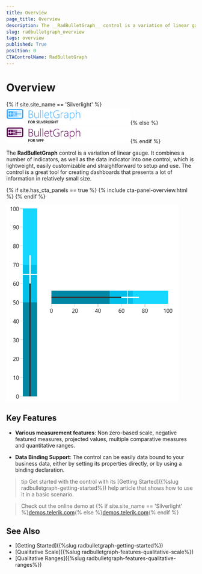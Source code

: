 ```yaml
---
title: Overview
page_title: Overview
description: The __RadBulletGraph__ control is a variation of linear gauge. It combines a number of indicators, as well as the data indicator into one control, which is lightweight, easily customizable and straightforward to setup and use.
slug: radbulletgraph_overview
tags: overview
published: True
position: 0
CTAControlName: RadBulletGraph
---
```


# Overview

{% if site.site_name == 'Silverlight' %}![](images/RadBulletGraph_Overview_01.png){% else %}![](images/RadBulletGraph_Overview_01_WPF.png){% endif %}

The __RadBulletGraph__ control is a variation of linear gauge. It combines a number of indicators, as well as the data indicator into one control, which is lightweight, easily customizable and straightforward to setup and use. The control is a great tool for creating dashboards that presents a lot of information in relatively small size.

{% if site.has_cta_panels == true %}
{% include cta-panel-overview.html %}
{% endif %}

![](images/radbulletgraph-overview-0.png)

## Key Features

* __Various measurement features__: Non zero-based scale, negative featured measures, projected values, multiple comparative measures and quantitative ranges.

* __Data Binding Support__: The control can be easily data bound to your business data, either by setting its properties directly, or by using a binding declaration.

>tip Get started with the control with its [Getting Started]({%slug radbulletgraph-getting-started%}) help article that shows how to use it in a basic scenario.

> Check out the online demo at {% if site.site_name == 'Silverlight' %}[demos.telerik.com](https://demos.telerik.com/silverlight/#BulletGraph/FirstLook){% else %}[demos.telerik.com](https://demos.telerik.com/wpf/){% endif %}

## See Also  
* [Getting Started]({%slug radbulletgraph-getting-started%})
* [Qualitative Scale]({%slug radbulletgraph-features-qualitative-scale%})
* [Qualitative Ranges]({%slug radbulletgraph-features-qualitative-ranges%})
